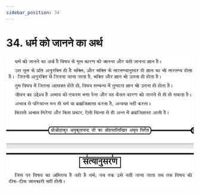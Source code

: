 ```yaml
---
sidebar_position: 34
---
```



# 34.   धर्म को जानने का अर्थ

![धर्म को जानने का अर्थ](../../../static/img/hindi/verse34.png)

